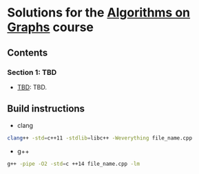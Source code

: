 
# Solutions for the [Algorithms on Graphs](https://www.coursera.org/learn/algorithms-on-graphs/) course

## Contents

### Section 1: TBD

* [TBD](tbd):
   TBD.

## Build instructions

* clang

```bash
clang++ -std=c++11 -stdlib=libc++ -Weverything file_name.cpp
```

* g++

```bash
g++ -pipe -O2 -std=c ++14 file_name.cpp -lm
```
